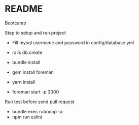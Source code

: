 # README

Bootcamp

Step to setup and run project

* Fill mysql username and password in config/database.yml

* rails db:create

* bundle install

* gem install foreman

* yarn install

* foreman start -p 3000

Run test before send pull request

* bundle exec rubocop -a 
* npm run eslint
